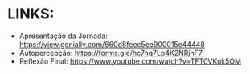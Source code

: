 # LINKS:
  - Apresentação da Jornada: https://view.genially.com/660d8feec5ee900015e44448
  - Autopercepção: https://forms.gle/hc7nq7Lp4K2NRjnF7
  - Reflexão Final: https://www.youtube.com/watch?v=TFT0VKuk5OM
